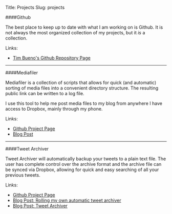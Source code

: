 Title: Projects
Slug: projects

####Github

The best place to keep up to date with what I am working on is Github. It is not always the most organized collection of my projects, but it *is* a collection.

Links:

* [Tim Bueno's Github Repository Page](https://github.com/timbueno)

***

####Mediafiler

Mediafiler is a collection of scripts that allows for quick (and automatic) sorting of media files into a convenient directory structure. The resulting public link can be written to a log file.

I use this tool to help me post media files to my blog from anywhere I have access to Dropbox, mainly through my phone.

Links:

* [Github Project Page](https://github.com/timbueno/mediafiler)
* [Blog Post](http://www.timbueno.com/projects)

***

####Tweet Archiver

Tweet Archiver will automatically backup your tweets to a plain text file.  The user has complete control over the archive format and the archive file can be synced via Dropbox, allowing for quick and easy searching of all your previous tweets.

Links:

* [Github Project Page](https://github.com/timbueno/SimpleTweetArchiver)
* [Blog Post: Rolling my own automatic tweet archiver](http://www.timbueno.com/2012/07/07/rolling-my-own-automatic-tweet-archiver)
* [Blog Post: Tweet Archiver](http://www.timbueno.com/2012/07/05/tweet-archiver)